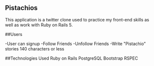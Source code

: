 ## Pistachios

This application is a twitter clone used to practice my front-end skills as well
as work with Ruby on Rails 5.

##Users

-User can signup
-Follow Friends
-Unfollow Friends
-Write "Pistachio" stories 140 characters or less

##Technologies Used
Ruby on Rails
PostgreSQL
Bootstrap
RSPEC
